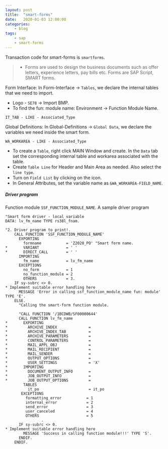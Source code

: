 ```yaml
---
layout: post
title:	"smart-forms"
date:	2020-01-03 12:00:00
categories:
    - blog
tags:
    - sap
    - smart-forms
---
```


Transaction code for smart-forms is `smartforms`. 

> * Forms are used to design the business documents such as offer letters, experience letters, pay bills etc.
Forms are SAP Script, SMART forms.

Form Interface: In Form-Interface -> `Tables`, we declare the internal tables 
that we need to import.

* Logo - `SE78` -> Import BMP.
* To find the fun: module name: Environment -> Function Module Name.


~~~abap
IT_TAB - LIKE - Associated_Type
~~~

Global Definitions: In Global-Definitions -> `Global Data`, we declare the variables 
we need inside the smart form.

~~~
WA_WORKAREA - LIKE - Associated_Type
~~~

* To create a `Table`, right click MAIN Window and create. In the `Data` tab set the corresponding 
internal table and workarea associated with the table.
* Create `Table Line` for Header and Main Area as needed. Also select the `line type`.
* Turn on `Field List` by clicking on the icon.
* In General Attributes, set the variable name as `&WA_WORKAREA-FIELD_NAME`.

##### Driver program
Function module `SSF_FUNCTION_MODULE_NAME`. A sample driver program

~~~abap
"Smart form driver - local variable
DATA: lv_fm_name TYPE rs38l_fnam.

"2. Driver program to print!.
    CALL FUNCTION 'SSF_FUNCTION_MODULE_NAME'
      EXPORTING
        formname           = 'Z2020_PO' "Smart form name.
*       VARIANT            = ' '
*       DIRECT_CALL        = ' '
      IMPORTING
        fm_name            = lv_fm_name
      EXCEPTIONS
        no_form            = 1
        no_function_module = 2
        OTHERS             = 3.
    IF sy-subrc <> 0.
* Implement suitable error handling here
      MESSAGE 'Error in calling ssf_function_module_name fun: module' TYPE 'E'.
    ELSE.
      "Calling the smart-form function module.

      "CALL FUNCTION '/1BCDWB/SF00000644'
      CALL FUNCTION lv_fm_name
*       EXPORTING
*         ARCHIVE_INDEX              =
*         ARCHIVE_INDEX_TAB          =
*         ARCHIVE_PARAMETERS         =
*         CONTROL_PARAMETERS         =
*         MAIL_APPL_OBJ              =
*         MAIL_RECIPIENT             =
*         MAIL_SENDER                =
*         OUTPUT_OPTIONS             =
*         USER_SETTINGS              = 'X'
*       IMPORTING
*         DOCUMENT_OUTPUT_INFO       =
*         JOB_OUTPUT_INFO            =
*         JOB_OUTPUT_OPTIONS         =
        TABLES
          it_po                      = it_po
       EXCEPTIONS
         formatting_error           = 1
         internal_error             = 2
         send_error                 = 3
         user_canceled              = 4
         OTHERS                     = 5
                .
      IF sy-subrc <> 0.
* Implement suitable error handling here
        MESSAGE 'Success in calling function module!!!' TYPE 'S'.
      ENDIF.
    ENDIF.
~~~